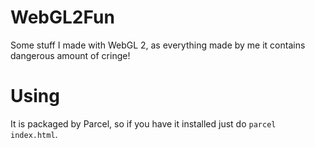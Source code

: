 # WebGL2Fun
Some stuff I made with WebGL 2, as everything made by me it contains dangerous amount of cringe!

# Using
It is packaged by Parcel, so if you have it installed just do ``parcel index.html``.
